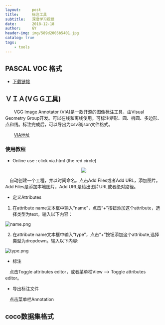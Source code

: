 ```yaml
---
layout:     post
title:      标注工具
subtitle:   深度学习视觉
date:       2018-12-18
author:     GY
header-img: img/589d2005b5401.jpg
catalog: true
tags:
    - tools
---
```

## PASCAL VOC 格式

* [下载链接](https://tzutalin.github.io/labelImg/)





## ＶＩＡ(VＧＧ工具)

&emsp;&emsp;VGG Image Annotator (VIA)是一款开源的图像标注工具，由Visual Geometry Group开发。可以在线和离线使用，可标注矩形、圆、椭圆、多边形、点和线。标注完成后，可以导出为csv和json文件格式。

&emsp;&emsp;[VIA地址](http://www.robots.ox.ac.uk/~vgg/software/via/)

### 使用教程

* Online use : click via.html (the red circle)

<center>
<img src="https://i.loli.net/2018/11/26/5bfba37d910b6.png"/>
</center>

&ensp;&ensp;自动创建一个工程，并以时间命名。点击Add Files或者Add URL，添加图片。Add Files是添加本地图片，Add URL是给出图片URL或者绝对路径。

* 定义Attributes

1. 在attribute name文本框中输入“name”，点击“+”按钮添加这个attribute，选择类型为text。输入以下内容：

![name.png](https://i.loli.net/2018/11/26/5bfba918ece3b.png)

2. 在attribute name文本框中输入“type”，点击“+”按钮添加这个attribute,选择类型为dropdown。输入以下内容:

![type.png](https://i.loli.net/2018/11/26/5bfba918eea10.png)

* 标注

&ensp;&ensp;点击Toggle attributes editor，或者菜单栏View --> Toggle attributes editor。

* 导出标注文件

&ensp;&ensp;点击菜单栏Annotation

## coco数据集格式
